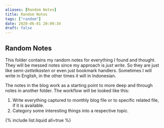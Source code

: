 ```yaml
---
aliases: [Random Notes]
title: Random Notes
tags: ["random"]
date: 2020-06-01 20:09:34
draft: false
---
```


## Random Notes

This folder contains my random notes for everything I found and thought. They will be messed notes since my approach is *just write*. So they are just like semi-*zettelkasten* or even just bookmark handlers. Sometimes I will write in English, in the other times it will in Indonesian.

The notes in the blog work as a starting point to more deep and through notes in another folder. The workflow will be looked like this:

1. Write everything captured to monthly blog file or to specific related file, if it is available.
2. Category some interesting things into a respective topic.

{% include list.liquid all=true %}
